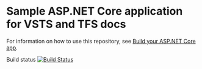 # Sample ASP.NET Core application for VSTS and TFS docs

For information on how to use this repository, see [Build your ASP.NET Core app](https://docs.microsoft.com/en-us/vsts/build-release/apps/aspnet/build-aspnet-core).

Build status 
[![Build Status](https://ipaloheimo.visualstudio.com/_apis/public/build/definitions/8391b1fa-9434-4583-8e8b-00d2a710875d/2/badge)](https://ipaloheimo.visualstudio.com/MyFirstProject/Streamliner%20Team/_build/index?buildId=3)
